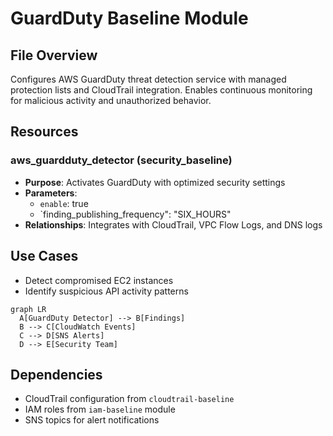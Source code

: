 # GuardDuty Baseline Module

## File Overview
Configures AWS GuardDuty threat detection service with managed protection lists and CloudTrail integration. Enables continuous monitoring for malicious activity and unauthorized behavior.

## Resources
### aws_guardduty_detector (security_baseline)
- **Purpose**: Activates GuardDuty with optimized security settings
- **Parameters**:
  - `enable`: true
  - `finding_publishing_frequency": "SIX_HOURS"
- **Relationships**: Integrates with CloudTrail, VPC Flow Logs, and DNS logs

## Use Cases
- Detect compromised EC2 instances
- Identify suspicious API activity patterns

```mermaid
graph LR
  A[GuardDuty Detector] --> B[Findings]
  B --> C[CloudWatch Events]
  C --> D[SNS Alerts]
  D --> E[Security Team]
```

## Dependencies
- CloudTrail configuration from `cloudtrail-baseline`
- IAM roles from `iam-baseline` module
- SNS topics for alert notifications